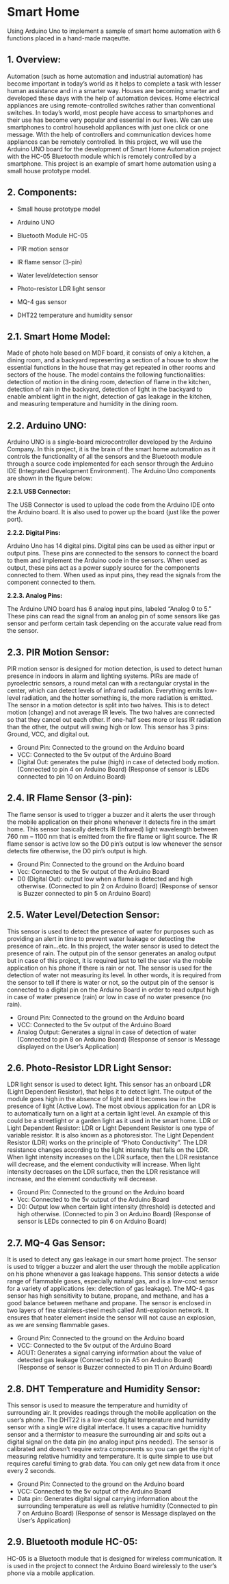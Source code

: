 # Smart Home
Using Arduino Uno to implement a sample of smart home automation with 6 functions placed in a hand-made maqeutte.
## 1. Overview:
Automation (such as home automation and industrial automation) has become important in today’s world as it helps to complete a task with lesser human assistance and in a smarter way. Houses are becoming smarter and developed these days with the help of automation devices.
Home electrical appliances are using remote-controlled switches rather than conventional switches. In today’s world, most people have access to smartphones and their use has become very popular and essential in our lives. We can use smartphones to control household appliances with just one click or one message. With the help of controllers and communication devices home appliances can be remotely controlled.  In this project, we will use the Arduino UNO board for the development of Smart Home Automation project with the HC-05 Bluetooth module which is remotely controlled by a smartphone.
This project is an example of smart home automation using a small house prototype model.

## 2. Components:
- Small house prototype model

- Arduino UNO

- Bluetooth Module HC-05

- PIR motion sensor

- IR flame sensor (3-pin)

- Water level/detection sensor

- Photo-resistor LDR light sensor 

- MQ-4 gas sensor 

- DHT22 temperature and humidity sensor 
## 2.1. Smart Home Model:
Made of photo hole based on MDF board, it consists of only a kitchen, a dining room, and a backyard representing a section of a house to show the essential functions in the house that may get repeated in other rooms and sectors of the house. The model contains the following functionalities: detection of motion in the dining room, detection of flame in the kitchen, detection of rain in the backyard, detection of light in the backyard to enable ambient light in the night, detection of gas leakage in the kitchen, and measuring temperature and humidity in the dining room.
## 2.2. Arduino UNO: 
Arduino UNO is a single-board microcontroller developed by the Arduino Company. In this project, it is the brain of the smart home automation as it controls the functionality of all the sensors and the Bluetooth module through a source code implemented for each sensor through the Arduino IDE (Integrated Development Environment). The Arduino Uno components are shown in the figure below: 

**2.2.1. USB Connector:**

The USB Connector is used to upload the code from the Arduino IDE onto the Arduino board. It is also used to power up the board (just like the power port). 

**2.2.2. Digital Pins:**

Arduino Uno has 14 digital pins. Digital pins can be used as either input or output pins. These pins are connected to the sensors to connect the board to them and implement the Arduino code in the sensors. When used as output, these pins act as a power supply source for the components connected to them. When used as input pins, they read the signals from the component connected to them. 

**2.2.3. Analog Pins:**

The Arduino UNO board has 6 analog input pins, labeled “Analog 0 to 5.” These pins can read the signal from an analog pin of some sensors like gas sensor and perform certain task depending on the accurate value read from the sensor.
## 2.3. PIR Motion Sensor:
PIR motion sensor is designed for motion detection, is used to detect human presence in indoors in alarm and lighting systems. PIRs are made of pyroelectric sensors, a round metal can with a rectangular crystal in the center, which can detect levels of infrared radiation. Everything emits low-level radiation, and the hotter something is, the more radiation is emitted. 
The sensor in a motion detector is split into two halves. This is to detect motion (change) and not average IR levels. The two halves are connected so that they cancel out each other. If one-half sees more or less IR radiation than the other, the output will swing high or low. This sensor has 3 pins: Ground, VCC, and digital out.
- Ground Pin: Connected to the ground on the Arduino board
- VCC:  Connected to the 5v output of the Arduino Board
- Digital Out: generates the pulse (high) in case of detected body motion. 
(Connected to pin 4 on Arduino Board)
(Response of sensor is LEDs connected to pin 10 on Arduino Board)
## 2.4. IR Flame Sensor (3-pin):
The flame sensor is used to trigger a buzzer and it alerts the user through the mobile application on their phone whenever it detects fire in the smart home. This sensor basically detects IR (Infrared) light wavelength between 760 nm – 1100 nm that is emitted from the fire flame or light source. 
The IR flame sensor is active low so the D0 pin’s output is low whenever the sensor detects fire otherwise, the D0 pin’s output is high.
- Ground Pin: Connected to the ground on the Arduino board
- Vcc:  Connected to the 5v output of the Arduino Board
- D0 (Digital Out): output low when a flame is detected and high otherwise. 
(Connected to pin 2 on Arduino Board) 
(Response of sensor is Buzzer connected to pin 5 on Arduino Board)
## 2.5. Water Level/Detection Sensor:
This sensor is used to detect the presence of water for purposes such as providing an alert in time to prevent water leakage or detecting the presence of rain…etc.
In this project, the water sensor is used to detect the presence of rain. The output pin of the sensor generates an analog output but in case of this project, it is required just to tell the user via the mobile application on his phone if there is rain or not. The sensor is used for the detection of water not measuring its level.
In other words, it is required from the sensor to tell if there is water or not, so the output pin of the sensor is connected to a digital pin on the Arduino Board in order to read output high in case of water presence (rain) or low in case of no water presence (no rain). 
- Ground Pin: Connected to the ground on the Arduino board
- VCC:  Connected to the 5v output of the Arduino Board
- Analog Output: Generates a signal in case of detection of water
(Connected to pin 8 on Arduino Board)
(Response of sensor is Message displayed on the User’s Application) 
## 2.6. Photo-Resistor LDR Light Sensor:
LDR light sensor is used to detect light. This sensor has an onboard LDR (Light Dependent Resistor), that helps it to detect light. The output of the module goes high in the absence of light and it becomes low in the presence of light (Active Low). 
The most obvious application for an LDR is to automatically turn on a light at a certain light level. An example of this could be a streetlight or a garden light as it used in the smart home.
LDR or Light Dependent Resistor:
LDR or Light Dependent Resistor is one type of variable resistor. It is also known as a photoresistor. The Light Dependent Resistor (LDR) works on the principle of “Photo Conductivity”. The LDR resistance changes according to the light intensity that falls on the LDR.  When light intensity increases on the LDR surface, then the LDR resistance will decrease, and the element conductivity will increase. When light intensity decreases on the LDR surface, then the LDR resistance will increase, and the element conductivity will decrease.
- Ground Pin: Connected to the ground on the Arduino board
- Vcc:  Connected to the 5v output of the Arduino Board
- D0: Output low when certain light intensity (threshold) is detected and high otherwise.
(Connected to pin 3 on Arduino Board)
(Response of sensor is LEDs connected to pin 6 on Arduino Board)
## 2.7. MQ-4 Gas Sensor:
It is used to detect any gas leakage in our smart home project. The sensor is used to trigger a buzzer and alert the user through the mobile application on his phone whenever a gas leakage happens.
This sensor detects a wide range of flammable gases, especially natural gas, and is a low-cost sensor for a variety of applications (ex: detection of gas leakage). The MQ-4 gas sensor has high sensitivity to butane, propane, and methane, and has a good balance between methane and propane.
The sensor is enclosed in two layers of fine stainless-steel mesh called Anti-explosion network. It ensures that heater element inside the sensor will not cause an explosion, as we are sensing flammable gases.
- Ground Pin: Connected to the ground on the Arduino board
- VCC:  Connected to the 5v output of the Arduino Board
- AOUT: Generates a signal carrying information about the value of detected gas leakage
(Connected to pin A5 on Arduino Board)
(Response of sensor is Buzzer connected to pin 11 on Arduino Board)
## 2.8. DHT Temperature and Humidity Sensor:
This sensor is used to measure the temperature and humidity of surrounding air. It provides readings through the mobile application on the user’s phone.
The DHT22 is a low-cost digital temperature and humidity sensor with a single wire digital interface. It uses a capacitive humidity sensor and a thermistor to measure the surrounding air and spits out a digital signal on the data pin (no analog input pins needed).
The sensor is calibrated and doesn’t require extra components so you can get the right of measuring relative humidity and temperature.
It is quite simple to use but requires careful timing to grab data. You can only get new data from it once every 2 seconds.
- Ground Pin: Connected to the ground on the Arduino board
- VCC:  Connected to the 5v output of the Arduino Board
- Data pin: Generates digital signal carrying information about the surrounding temperature as well as relative humidity
(Connected to pin 7 on Arduino Board)
(Response of sensor is Message displayed on the User’s Application)
## 2.9. Bluetooth module HC-05:
HC-05 is a Bluetooth module that is designed for wireless communication. It is used in the project to connect the Arduino Board wirelessly to the user’s phone via a mobile application.
